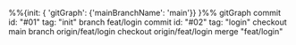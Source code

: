 %%{init: { 'gitGraph': {'mainBranchName': 'main'}} }%%
gitGraph
    commit id: "#01" tag: "init"
    branch feat/login
    commit id: "#02" tag: "login"
    checkout main
    branch origin/feat/login
    checkout origin/feat/login
    merge "feat/login" 